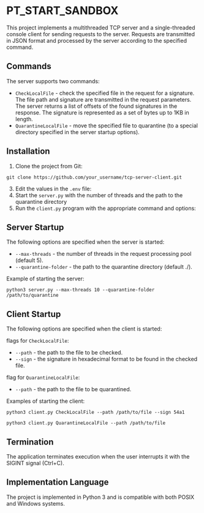 # PT_START_SANDBOX
This project implements a multithreaded TCP server and a single-threaded console client for sending requests to the server. Requests are transmitted in JSON format and processed by the server according to the specified command.

## Commands
The server supports two commands:

- `CheckLocalFile` - check the specified file in the request for a signature. The file path and signature are transmitted in the request parameters. The server returns a list of offsets of the found signatures in the response. The signature is represented as a set of bytes up to 1KB in length.
- `QuarantineLocalFile` - move the specified file to quarantine (to a special directory specified in the server startup options).

## Installation
1. Clone the project from Git:
   
```git clone https://github.com/your_username/tcp-server-client.git```

3. Edit the values in the `.env` file:
4. Start the `server.py` with the number of threads and the path to the quarantine directory
5. Run the `client.py` program with the appropriate command and options:

## Server Startup
The following options are specified when the server is started:

- `--max-threads` - the number of threads in the request processing pool (default 5).
- `--quarantine-folder` - the path to the quarantine directory (default ./).

Example of starting the server:

```python3 server.py --max-threads 10 --quarantine-folder /path/to/quarantine```

## Client Startup
The following options are specified when the client is started:

flags for `CheckLocalFile`:
- `--path` - the path to the file to be checked.
- `--sign` - the signature in hexadecimal format to be found in the checked file.

flag for `QuarantineLocalFile`:
- `--path` - the path to the file to be quarantined.

Examples of starting the client:

```python3 client.py CheckLocalFile --path /path/to/file --sign 54a1```

```python3 client.py QuarantineLocalFile --path /path/to/file```

## Termination
The application terminates execution when the user interrupts it with the SIGINT signal (Ctrl+C).

## Implementation Language
The project is implemented in Python 3 and is compatible with both POSIX and Windows systems.

